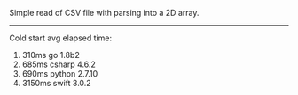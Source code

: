 Simple read of CSV file with parsing into a 2D array.

---

Cold start avg elapsed time:

1. 310ms go 1.8b2
1. 685ms csharp	4.6.2
1. 690ms python 2.7.10
1. 3150ms swift 3.0.2

